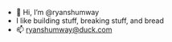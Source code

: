 - 👋 Hi, I’m @ryanshumway
- I like building stuff, breaking stuff, and bread
- 📫 ryanshumway@duck.com
